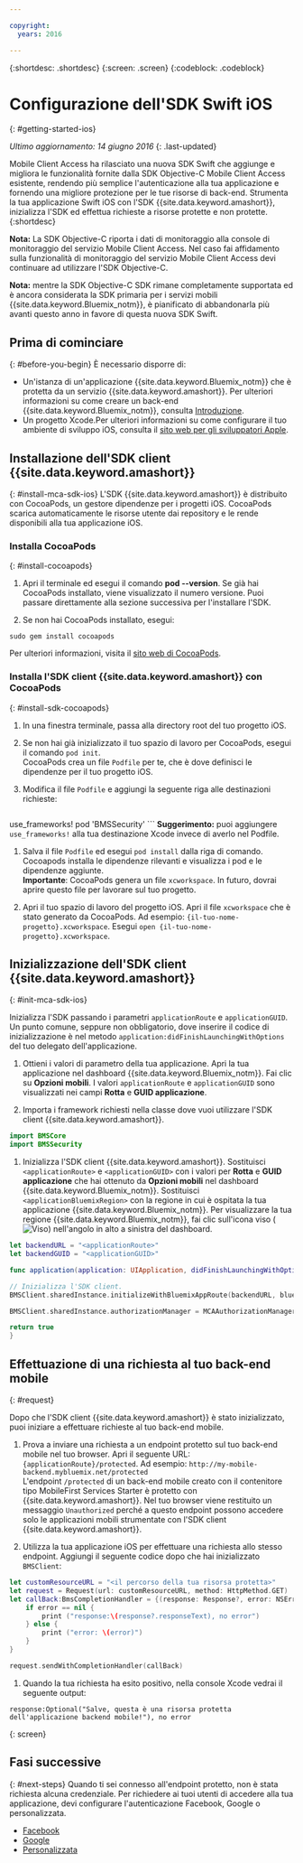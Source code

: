 ```yaml
---

copyright:
  years: 2016

---
```

{:shortdesc: .shortdesc}
{:screen: .screen}
{:codeblock: .codeblock}

# Configurazione dell'SDK Swift iOS
{: #getting-started-ios}

*Ultimo aggiornamento: 14 giugno 2016*
{: .last-updated}

Mobile Client Access ha rilasciato una nuova SDK Swift che aggiunge e migliora le funzionalità fornite dalla SDK Objective-C Mobile Client Access esistente, rendendo più semplice l'autenticazione alla tua applicazione e fornendo una migliore protezione per le tue risorse di back-end. Strumenta la tua applicazione Swift iOS con l'SDK {{site.data.keyword.amashort}}, inizializza l'SDK ed effettua richieste a risorse protette e non protette.
{:shortdesc}

**Nota:** La SDK Objective-C riporta i dati di monitoraggio alla console di monitoraggio del servizio Mobile Client Access. Nel caso fai affidamento sulla funzionalità di monitoraggio del servizio Mobile Client Access devi continuare ad utilizzare l'SDK Objective-C.

**Nota:** mentre la SDK Objective-C SDK rimane completamente supportata ed è ancora considerata la SDK primaria per i servizi mobili {{site.data.keyword.Bluemix_notm}}, è pianificato di abbandonarla più avanti questo anno in favore di questa nuova SDK Swift. 






## Prima di cominciare
{: #before-you-begin}
È necessario disporre di:
* Un'istanza di un'applicazione  {{site.data.keyword.Bluemix_notm}} che è protetta da un servizio {{site.data.keyword.amashort}}. Per ulteriori informazioni su come creare un back-end {{site.data.keyword.Bluemix_notm}}, consulta [Introduzione](index.html).
* Un progetto Xcode.Per ulteriori informazioni su come configurare il tuo ambiente di sviluppo iOS, consulta il [sito web per gli sviluppatori Apple](https://developer.apple.com/support/xcode/).


## Installazione dell'SDK client {{site.data.keyword.amashort}}
{: #install-mca-sdk-ios}
L'SDK {{site.data.keyword.amashort}} è distribuito con CocoaPods, un gestore dipendenze per i progetti iOS. CocoaPods scarica automaticamente le risorse utente dai repository e le rende disponibili alla tua applicazione iOS.


### Installa CocoaPods
{: #install-cocoapods}
1. Apri il terminale ed esegui il comando **pod --version**. Se già hai CocoaPods installato, viene visualizzato il numero versione. Puoi passare direttamente alla sezione successiva per l'installare l'SDK.

1. Se non hai CocoaPods installato, esegui:
```
sudo gem install cocoapods
```
Per ulteriori informazioni, visita il [sito web di CocoaPods](https://cocoapods.org/).

### Installa l'SDK client {{site.data.keyword.amashort}} con CocoaPods
{: #install-sdk-cocoapods}

1. In una finestra terminale, passa alla directory root del tuo progetto iOS.

1. Se non hai già inizializzato il tuo spazio di lavoro per CocoaPods, esegui il comando `pod init`.<br/>
 CocoaPods crea un file `Podfile` per te, che è dove definisci le dipendenze per il tuo progetto iOS.

1. Modifica il file `Podfile` e aggiungi la seguente riga alle destinazioni richieste:

	```
  use_frameworks!
  pod 'BMSSecurity'
	```
  **Suggerimento:** puoi aggiungere `use_frameworks!` alla tua destinazione Xcode invece di averlo nel Podfile.

1. Salva il file `Podfile` ed esegui `pod install` dalla riga di comando. <br/>Cocoapods installa le dipendenze rilevanti e visualizza i pod e le dipendenze aggiunte.<br/>
**Importante**: CocoaPods genera un file `xcworkspace`.  In futuro, dovrai aprire questo file per lavorare sul tuo progetto.

1. Apri il tuo spazio di lavoro del progetto iOS. Apri il file `xcworkspace` che è stato generato da CocoaPods. Ad esempio: `{il-tuo-nome-progetto}.xcworkspace`. Esegui `open {il-tuo-nome-progetto}.xcworkspace`.

## Inizializzazione dell'SDK client {{site.data.keyword.amashort}}
{: #init-mca-sdk-ios}

 Inizializza l'SDK passando i parametri `applicationRoute` e `applicationGUID`. Un punto comune, seppure non obbligatorio, dove inserire il codice di inizializzazione è nel metodo `application:didFinishLaunchingWithOptions` del tuo delegato dell'applicazione.

1. Ottieni i valori di parametro della tua applicazione. Apri la tua applicazione nel dashboard {{site.data.keyword.Bluemix_notm}}. Fai clic su **Opzioni mobili**. I valori `applicationRoute` e `applicationGUID` sono visualizzati nei campi **Rotta** e **GUID applicazione**.

1. Importa i framework richiesti nella classe dove vuoi utilizzare l'SDK client {{site.data.keyword.amashort}}.

 ```Swift
 import BMSCore
 import BMSSecurity
 ```  

1. Inizializza l'SDK client {{site.data.keyword.amashort}}. Sostituisci `<applicationRoute>` e `<applicationGUID>` con
i valori per **Rotta** e **GUID applicazione** che hai ottenuto da **Opzioni mobili** nel dashboard {{site.data.keyword.Bluemix_notm}}. Sostituisci `<applicationBluemixRegion>` con la regione in cui è ospitata la tua applicazione {{site.data.keyword.Bluemix_notm}}. Per visualizzare la tua regione {{site.data.keyword.Bluemix_notm}}, fai clic sull'icona viso (![Viso](/face.png "Viso")) nell'angolo in alto a sinistra del dashboard. 


 ```Swift
 let backendURL = "<applicationRoute>"
 let backendGUID = "<applicationGUID>"

 func application(application: UIApplication, didFinishLaunchingWithOptions launchOptions: [NSObject: AnyObject]?) -> Bool {

 // Inizializza l'SDK client.  
 BMSClient.sharedInstance.initializeWithBluemixAppRoute(backendURL, bluemixAppGUID: backendGUID, bluemixRegion: BMSClient.<applicationBluemixRegion>)

 BMSClient.sharedInstance.authorizationManager = MCAAuthorizationManager.sharedInstance

 return true
 }
 ```

## Effettuazione di una richiesta al tuo back-end mobile
{: #request}

Dopo che l'SDK client {{site.data.keyword.amashort}} è stato inizializzato, puoi iniziare a effettuare richieste al tuo back-end mobile. 

1. Prova a inviare una richiesta a un endpoint protetto sul tuo back-end mobile nel tuo browser. Apri il seguente URL: `{applicationRoute}/protected`. Ad esempio: `http://my-mobile-backend.mybluemix.net/protected`
<br/>L'endpoint `/protected` di un back-end mobile creato con il contenitore tipo MobileFirst Services Starter è protetto con {{site.data.keyword.amashort}}. Nel tuo browser viene restituito un messaggio `Unauthorized` perché a questo endpoint possono accedere solo le applicazioni mobili strumentate con l'SDK client {{site.data.keyword.amashort}}.

1. Utilizza la tua applicazione iOS per effettuare una richiesta allo stesso endpoint. Aggiungi il seguente codice dopo che hai inizializzato `BMSClient`:

 ```Swift
 let customResourceURL = "<il percorso della tua risorsa protetta>"
 let request = Request(url: customResourceURL, method: HttpMethod.GET)
 let callBack:BmsCompletionHandler = {(response: Response?, error: NSError?) in
     if error == nil {
         print ("response:\(response?.responseText), no error")
     } else {
         print ("error: \(error)")
     }
 }

 request.sendWithCompletionHandler(callBack)
 ```

1.  Quando la tua richiesta ha esito positivo, nella console Xcode vedrai il seguente output:

 ```
 response:Optional("Salve, questa è una risorsa protetta dell'applicazione backend mobile!"), no error
 ```
{: screen}
 
## Fasi successive
{: #next-steps}
Quando ti sei connesso all'endpoint protetto, non è stata richiesta alcuna credenziale. Per richiedere ai tuoi utenti di accedere alla tua applicazione, devi configurare l'autenticazione Facebook, Google o personalizzata.
  * [Facebook](facebook-auth-ios-swift-sdk.html)
  * [Google](google-auth-ios-swift-sdk.html)
  * [Personalizzata](custom-auth-ios-swift-sdk.html)
